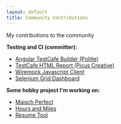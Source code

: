 ```yaml
---
layout: default
title: Community Contributions
---
```


My contributions to the community

**Testing and CI (committer):**
* [Angular TestCafe Builder (Politie)](https://github.com/politie/angular-testcafe)
* [TestCafe HTML Report (Picus Creative)](https://github.com/picuscreative/testcafe-reporter-html)
* [Wiremock Javascript Client](https://github.com/timnederhoff/wiremock-client)
* [Selenium Grid Dashboard](https://github.com/timnederhoff/selenium-grid-dashboard)

**Some hobby project I'm working on:**
* [Maisch Perfect](https://github.com/timnederhoff/MaischPerfect)
* [Hours and Miles](https://github.com/timnederhoff/hours-and-miles)
* [Resume Tool](https://github.com/timnederhoff/resume-tool)
